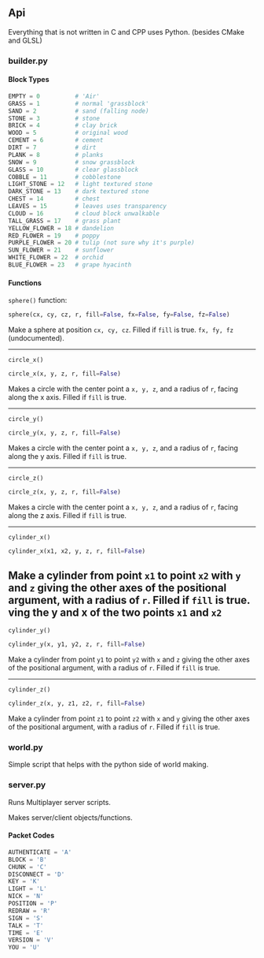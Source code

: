 ## Api

Everything that is not written in C and CPP uses Python. (besides CMake and GLSL)

### builder.py

#### Block Types

```py
EMPTY = 0          # 'Air'
GRASS = 1          # normal 'grassblock'
SAND = 2           # sand (falling node)
STONE = 3          # stone
BRICK = 4          # clay brick
WOOD = 5           # original wood
CEMENT = 6         # cement
DIRT = 7           # dirt 
PLANK = 8          # planks
SNOW = 9           # snow grassblock
GLASS = 10         # clear glassblock
COBBLE = 11        # cobblestone
LIGHT_STONE = 12   # light textured stone
DARK_STONE = 13    # dark textured stone
CHEST = 14         # chest
LEAVES = 15        # leaves uses transparency
CLOUD = 16         # cloud block unwalkable
TALL_GRASS = 17    # grass plant
YELLOW_FLOWER = 18 # dandelion
RED_FLOWER = 19    # poppy
PURPLE_FLOWER = 20 # tulip (not sure why it's purple)
SUN_FLOWER = 21    # sunflower
WHITE_FLOWER = 22  # orchid
BLUE_FLOWER = 23   # grape hyacinth
```

#### Functions

`sphere()` function:

```py
sphere(cx, cy, cz, r, fill=False, fx=False, fy=False, fz=False)
```

Make a sphere at position `cx, cy, cz`. Filled if `fill` is true. `fx, fy, fz` (undocumented).

---

`circle_x()`

```py
circle_x(x, y, z, r, fill=False)
```

Makes a circle with the center point a `x, y, z`, and a radius of `r`, facing along the x axis. Filled if `fill` is true.

---

`circle_y()`

```py
circle_y(x, y, z, r, fill=False)
```

Makes a circle with the center point a `x, y, z`, and a radius of `r`, facing along the y axis. Filled if `fill` is true.

---

`circle_z()`

```py
circle_z(x, y, z, r, fill=False)
```

Makes a circle with the center point a `x, y, z`, and a radius of `r`, facing along the z axis. Filled if `fill` is true.

---

`cylinder_x()`

```py
cylinder_x(x1, x2, y, z, r, fill=False)
```

Make a cylinder from point `x1` to point `x2` with `y` and `z` giving the other axes of the positional argument, with a radius of `r`.
Filled if `fill` is true.
ving the y and x of the two points `x1` and `x2`
---

`cylinder_y()`

```py
cylinder_y(x, y1, y2, z, r, fill=False)
```

Make a cylinder from point `y1` to point `y2` with `x` and `z` giving the other axes of the positional argument, with a radius of `r`.
Filled if `fill` is true.

---

`cylinder_z()`

```py
cylinder_z(x, y, z1, z2, r, fill=False)
```

Make a cylinder from point `z1` to point `z2` with `x` and `y` giving the other axes of the positional argument, with a radius of `r`.
Filled if `fill` is true.

### world.py

Simple script that helps with the python side of world making.

### server.py

Runs Multiplayer server scripts.

Makes server/client objects/functions.

#### Packet Codes

```py
AUTHENTICATE = 'A'
BLOCK = 'B'
CHUNK = 'C'
DISCONNECT = 'D'
KEY = 'K'
LIGHT = 'L'
NICK = 'N'
POSITION = 'P'
REDRAW = 'R'
SIGN = 'S'
TALK = 'T'
TIME = 'E'
VERSION = 'V'
YOU = 'U'
```